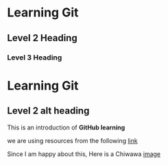 # Learning Git

## Level 2 Heading 

### Level 3 Heading

Learning Git
============

Level 2 alt heading
----

This is an introduction of **GitHub learning**

we are using resources from the following [link](https://github.com/LandyMi2/LearningGit/edit/master/README.md)

Since I am happy about this, Here is a Chiwawa [image](https://images-na.ssl-images-amazon.com/images/I/314KFtHbOJL.jpg)
